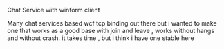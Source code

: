 Chat Service with winform client

Many chat services based wcf tcp binding out there
but i wanted to make one that works as a good base with join and leave ,
works without hangs and without crash.
it takes time , but i think i have one stable here
